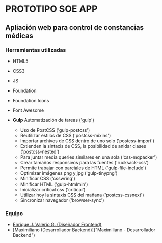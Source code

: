 # PROTOTIPO SOE APP
## Apliación web para control de constancias médicas

### Herramientas utilizadas
* HTML5
* CSS3
* JS
* Foundation
* Foundation Icons
* Font Awesome
* **Gulp** Automatización de tareas ('gulp')

	* Uso de PostCSS ('gulp-postcss')
	* Reutilizar estilos de CSS ('postcss-mixins')
	* Importar archivos de CSS dentro de uno solo ('postcss-import')
	* Extienden la sintaxis de CSS, la posibilidad de anidar clases ('postcss-nested')
	* Para juntar media queries similares en una sola ('css-mqpacker')
	* Crear tamaños responsivos para las fuentes ('rucksack-css')
	* Permite trabajar con parciales de HTML ('gulp-file-include')
	* Optimizar imágenes png y jpg ('gulp-tinypng')
	* Minificar CSS ('csswring')
	* Minificar HTML ('gulp-htmlmin')
	* Inicializar critical css ('critical')
	* Utilizar hoy la sintaxis CSS del mañana ('postcss-cssnext')
	* Sincronizar navegador ('browser-sync')

### Equipo
* [Enrique J. Valerio G. (Diseñador Frontend)](https:*github.com/Caballero73 "Enrique Valerio - Diseñador Frontend")
* [Maximiliano (Desarrollador Backend)]("Maximiliano - Desarrollador Backend")